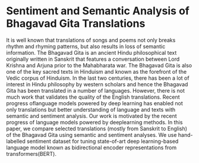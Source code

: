 # Sentiment and Semantic Analysis of Bhagavad Gita Translations
It is well known that translations of songs and poems not only breaks rhythm and rhyming patterns, but also results in loss of semantic information. The Bhagavad Gita is an ancient Hindu philosophical text originally written in Sanskrit that features a conversation between Lord Krishna and Arjuna prior to the Mahabharata war. The Bhagavad Gita is also one of the key sacred texts in Hinduism and known as the forefront of the Vedic corpus of Hinduism. In the last two centuries, there has been a lot of interest in Hindu philosophy by western scholars and hence the Bhagavad Gita has been translated in a number of languages. However, there is not much work that validates the quality of the English translations. Recent progress oflanguage models powered by deep learning has enabled not only translations but better understanding of language and texts with semantic and sentiment analysis. Our work is motivated by the recent progress of language models powered by deeplearning methods. In this paper, we compare selected translations (mostly from Sanskrit to English) of the Bhagavad Gita using semantic and sentiment analyses. We use hand-labelled sentiment dataset for tuning state-of-art deep learning-based language model known as bidirectional encoder representations from transformers(BERT).
